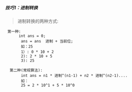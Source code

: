 ##### 技巧1：进制转换
> 进制转换的两种方式:
```
 第一种:
      int ans = 0;
       ans = ans  进制 + 当前位;
       如：25
       1）: 0 * 10 + 2
       2): 2 * 10 + 5
       3): 25
      
  第二种(常规算法):
       int ans = n1 * 进制^(n1-1) + n2 * 进制^(n2-1)....
       如：
       25 = 2 * 10^1 + 5 * 10^0
```
      
      
